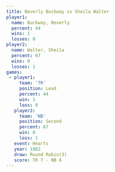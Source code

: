 ```yaml
---
title: Beverly Buckway vs Sheila Walter
player1:                
  name: Buckway, Beverly
  percent: 44           
  wins: 1               
  losses: 0             
player2:                
  name: Walter, Sheila  
  percent: 67           
  wins: 0               
  losses: 1             
games:
 - player1:        
     team: 'TR'    
     position: Lead
     percent: 44   
     win: 1        
     loss: 0       
   player2:          
     team: 'NB'      
     position: Second
     percent: 67     
     win: 0          
     loss: 1         
   event: Hearts       
   year: 1982          
   draw: Round Robin(3)
   score: TR 7 - NB 6  
---
```

